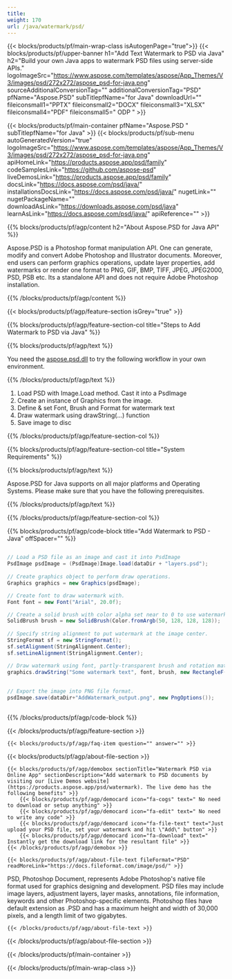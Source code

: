 ```yaml
---
title:  
weight: 170
url: /java/watermark/psd/ 
---
```


{{< blocks/products/pf/main-wrap-class isAutogenPage="true">}}
{{< blocks/products/pf/upper-banner h1="Add Text Watermark to PSD via Java" h2="Build your own Java apps to watermark PSD files using server-side APIs." logoImageSrc="https://www.aspose.com/templates/aspose/App_Themes/V3/images/psd/272x272/aspose_psd-for-java.png" sourceAdditionalConversionTag="" additionalConversionTag="PSD" pfName="Aspose.PSD" subTitlepfName="for Java" downloadUrl="" fileiconsmall1="PPTX" fileiconsmall2="DOCX" fileiconsmall3="XLSX" fileiconsmall4="PDF" fileiconsmall5=" ODP " >}}

{{< blocks/products/pf/main-container pfName="Aspose.PSD " subTitlepfName="for Java" >}}
{{< blocks/products/pf/sub-menu autoGeneratedVersion="true" logoImageSrc="https://www.aspose.com/templates/aspose/App_Themes/V3/images/psd/272x272/aspose_psd-for-java.png" apiHomeLink="https://products.aspose.app/psd/family" codeSamplesLink="https://github.com/aspose-psd" liveDemosLink="https://products.aspose.app/psd/family" docsLink="https://docs.aspose.com/psd/java/" installationsDocsLink="https://docs.aspose.com/psd/java/" nugetLink="" nugetPackageName="" downloadAsLink="https://downloads.aspose.com/psd/java" learnAsLink="https://docs.aspose.com/psd/java/" apiReference="" >}}

{{% blocks/products/pf/agp/content h2="About Aspose.PSD for Java API" %}}

 Aspose.PSD is a Photoshop format manipulation API. One can generate, modify and convert Adobe Photoshop and Illustrator documents. Moreover, end users can perform graphics operations, update layer properties, add watermarks or render one format to PNG, GIF, BMP, TIFF, JPEG, JPEG2000, PSD, PSB etc. Its a standalone API and does not require Adobe Photoshop installation.

{{% /blocks/products/pf/agp/content %}}

{{< blocks/products/pf/agp/feature-section isGrey="true" >}}

{{% blocks/products/pf/agp/feature-section-col title="Steps to Add Watermark to PSD via Java" %}}

{{% blocks/products/pf/agp/text %}}

 You need the
 [aspose.psd.dll](https://downloads.aspose.com/psd/java) 
 to try the following workflow in your own environment.

{{% /blocks/products/pf/agp/text %}}

1.  Load PSD with Image.Load method. Cast it into a PsdImage
1.  Create an instance of Graphics from the image.
1.  Define & set Font, Brush and Format for watermark text
1.  Draw watermark using drawString(...) function
1.  Save image to disc

{{% /blocks/products/pf/agp/feature-section-col %}}

{{% blocks/products/pf/agp/feature-section-col title="System Requirements" %}}

{{% blocks/products/pf/agp/text %}}

 Aspose.PSD for Java supports on all major platforms and Operating Systems. Please make sure that you have the following prerequisites.

{{% /blocks/products/pf/agp/text %}}

{{% /blocks/products/pf/agp/feature-section-col %}}

{{% blocks/products/pf/agp/code-block title="Add Watermark to PSD - Java" offSpacer="" %}}

```cs

// Load a PSD file as an image and cast it into PsdImage
PsdImage psdImage = (PsdImage)Image.load(dataDir + "layers.psd");
       
// Create graphics object to perform draw operations.
Graphics graphics = new Graphics(psdImage);

// Create font to draw watermark with.
Font font = new Font("Arial", 20.0f);

// Create a solid brush with color alpha set near to 0 to use watermarking effect. 
SolidBrush brush = new SolidBrush(Color.fromArgb(50, 128, 128, 128));
        
// Specify string alignment to put watermark at the image center.
StringFormat sf = new StringFormat();
sf.setAlignment(StringAlignment.Center);
sf.setLineAlignment(StringAlignment.Center);

// Draw watermark using font, partly-transparent brush and rotation matrix at the image center.
graphics.drawString("Some watermark text", font, brush, new RectangleF(0, 0, psdImage.getWidth(), psdImage.getHeight()), sf);
        
             
// Export the image into PNG file format.
psdImage.save(dataDir+"AddWatermark_output.png", new PngOptions());
  

```

{{% /blocks/products/pf/agp/code-block %}}

{{< /blocks/products/pf/agp/feature-section >}}

    {{< blocks/products/pf/agp/faq-item question="" answer="" >}}
 

<!-- aboutfile Starts -->

{{< blocks/products/pf/agp/about-file-section >}}

    {{< blocks/products/pf/agp/demobox sectionTitle="Watermark PSD via Online App" sectionDescription="Add watermark to PSD documents by visiting our [Live Demos website](https://products.aspose.app/psd/watermark). The live demo has the following benefits" >}}
        {{< blocks/products/pf/agp/democard icon="fa-cogs" text=" No need to download or setup anything" >}}
        {{< blocks/products/pf/agp/democard icon="fa-edit" text=" No need to write any code" >}}
        {{< blocks/products/pf/agp/democard icon="fa-file-text" text="Just upload your PSD file, set your watermark and hit \"Add\" button" >}}
        {{< blocks/products/pf/agp/democard icon="fa-download" text=" Instantly get the download link for the resultant file" >}}
    {{< /blocks/products/pf/agp/demobox >}}

    {{< blocks/products/pf/agp/about-file-text fileFormat="PSD" readMoreLink="https://docs.fileformat.com/image/psd/" >}}
PSD, Photoshop Document, represents Adobe Photoshop's native file format used for graphics designing and development. PSD files may include image layers, adjustment layers, layer masks, annotations, file information, keywords and other Photoshop-specific elements. Photoshop files have default extension as .PSD and has a maximum height and width of 30,000 pixels, and a length limit of two gigabytes.

    {{< /blocks/products/pf/agp/about-file-text >}}

{{< /blocks/products/pf/agp/about-file-section >}}

<!-- aboutfile Ends -->

{{< /blocks/products/pf/main-container >}}
    
{{< /blocks/products/pf/main-wrap-class >}}